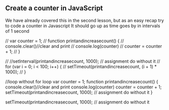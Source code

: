 ## Create a counter in JavaScript

We have already covered this in the second lesson, but as an easy recap try to code a counter in Javascript
It should go up as time goes by in intervals of 1 second

// var counter = 1;
// function printandincreasecount() {
//   console.clear()//clear and print
//   console.log(counter)
//   counter = counter + 1;
// }

// //setInterval(printandincreasecount, 1000); // assignment do without it
// for (var i = 0; i < 100; i++) {
//   setTimeout(printandincreasecount, (i + 1) * 1000);
// }


//loop without for loop
var counter = 1;
function printandincreasecount() {
  console.clear()//clear and print
  console.log(counter)
  counter = counter + 1;
  setTimeout(printandincreasecount, 1000); // assignment do without it
}

setTimeout(printandincreasecount, 1000); // assignment do without it
